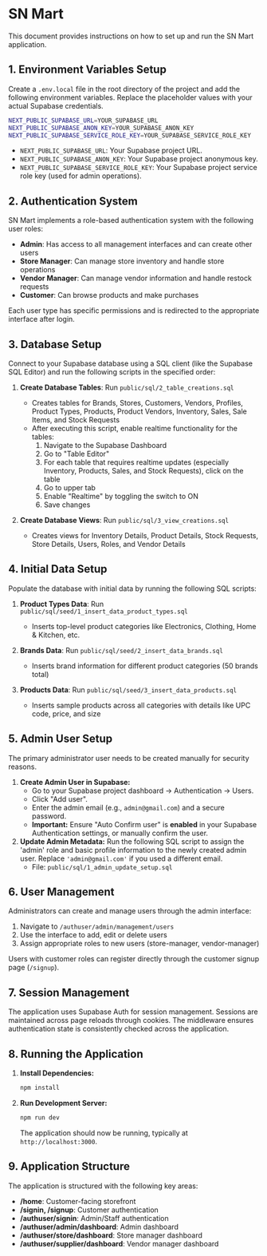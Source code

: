 # SN Mart

This document provides instructions on how to set up and run the SN Mart application.

## 1. Environment Variables Setup

Create a `.env.local` file in the root directory of the project and add the following environment variables. Replace the placeholder values with your actual Supabase credentials.

```bash
NEXT_PUBLIC_SUPABASE_URL=YOUR_SUPABASE_URL
NEXT_PUBLIC_SUPABASE_ANON_KEY=YOUR_SUPABASE_ANON_KEY
NEXT_PUBLIC_SUPABASE_SERVICE_ROLE_KEY=YOUR_SUPABASE_SERVICE_ROLE_KEY
```

* `NEXT_PUBLIC_SUPABASE_URL`: Your Supabase project URL.
* `NEXT_PUBLIC_SUPABASE_ANON_KEY`: Your Supabase project anonymous key.
* `NEXT_PUBLIC_SUPABASE_SERVICE_ROLE_KEY`: Your Supabase project service role key (used for admin operations).

## 2. Authentication System

SN Mart implements a role-based authentication system with the following user roles:

* **Admin**: Has access to all management interfaces and can create other users
* **Store Manager**: Can manage store inventory and handle store operations
* **Vendor Manager**: Can manage vendor information and handle restock requests
* **Customer**: Can browse products and make purchases

Each user type has specific permissions and is redirected to the appropriate interface after login.

## 3. Database Setup

Connect to your Supabase database using a SQL client (like the Supabase SQL Editor) and run the following scripts in the specified order:

1. **Create Database Tables**: Run `public/sql/2_table_creations.sql`
   * Creates tables for Brands, Stores, Customers, Vendors, Profiles, Product Types, Products, Product Vendors, Inventory, Sales, Sale Items, and Stock Requests
   * After executing this script, enable realtime functionality for the tables:
     1. Navigate to the Supabase Dashboard
     2. Go to "Table Editor"
     3. For each table that requires realtime updates (especially Inventory, Products, Sales, and Stock Requests), click on the table
     4. Go to upper tab
     5. Enable "Realtime" by toggling the switch to ON
     6. Save changes

2. **Create Database Views**: Run `public/sql/3_view_creations.sql`
   * Creates views for Inventory Details, Product Details, Stock Requests, Store Details, Users, Roles, and Vendor Details

## 4. Initial Data Setup

Populate the database with initial data by running the following SQL scripts:

1. **Product Types Data**: Run `public/sql/seed/1_insert_data_product_types.sql`
   * Inserts top-level product categories like Electronics, Clothing, Home & Kitchen, etc.

2. **Brands Data**: Run `public/sql/seed/2_insert_data_brands.sql`
   * Inserts brand information for different product categories (50 brands total)

3. **Products Data**: Run `public/sql/seed/3_insert_data_products.sql`
   * Inserts sample products across all categories with details like UPC code, price, and size

## 5. Admin User Setup

The primary administrator user needs to be created manually for security reasons.

1. **Create Admin User in Supabase:**
    * Go to your Supabase project dashboard -> Authentication -> Users.
    * Click "Add user".
    * Enter the admin email (e.g., `admin@gmail.com`) and a secure password.
    * **Important:** Ensure "Auto Confirm user" is **enabled** in your Supabase Authentication settings, or manually confirm the user.
2. **Update Admin Metadata:** Run the following SQL script to assign the 'admin' role and basic profile information to the newly created admin user. Replace `'admin@gmail.com'` if you used a different email.
    * File: `public/sql/1_admin_update_setup.sql`

## 6. User Management

Administrators can create and manage users through the admin interface:

1. Navigate to `/authuser/admin/management/users`
2. Use the interface to add, edit or delete users
3. Assign appropriate roles to new users (store-manager, vendor-manager)

Users with customer roles can register directly through the customer signup page (`/signup`).

## 7. Session Management

The application uses Supabase Auth for session management. Sessions are maintained across page reloads through cookies. The middleware ensures authentication state is consistently checked across the application.

## 8. Running the Application

1. **Install Dependencies:**

    ```bash
    npm install
    ```

2. **Run Development Server:**

    ```bash
    npm run dev
    ```

    The application should now be running, typically at `http://localhost:3000`.

## 9. Application Structure

The application is structured with the following key areas:

* **/home**: Customer-facing storefront
* **/signin, /signup**: Customer authentication
* **/authuser/signin**: Admin/Staff authentication
* **/authuser/admin/dashboard**: Admin dashboard
* **/authuser/store/dashboard**: Store manager dashboard
* **/authuser/supplier/dashboard**: Vendor manager dashboard
